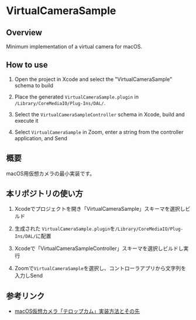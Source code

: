 # VirtualCameraSample

## Overview

Minimum implementation of a virtual camera for macOS.

## How to use

1. Open the project in Xcode and select the "VirtualCameraSample" schema to build

2. Place the generated `VirtualCameraSample.plugin` in `/Library/CoreMediaIO/Plug-Ins/DAL/`.

3. Select the `VirtualCameraSampleController` schema in Xcode, build and execute it

4. Select `VirtualCameraSample` in Zoom, enter a string from the controller application, and Send




## 概要

macOS用仮想カメラの最小実装です。

## 本リポジトリの使い方

1. Xcodeでプロジェクトを開き「VirtualCameraSample」スキーマを選択しビルド

2. 生成された `VirtualCameraSample.plugin`を`/Library/CoreMediaIO/Plug-Ins/DAL/`に配置

3. Xcodeで「VirtualCameraSampleController」スキーマを選択しビルドし実行

4. Zoomで`VirtualCameraSample`を選択し、コントローラアプリから文字列を入力しSend

## 参考リンク

- [macOS仮想カメラ「テロップカム」実装方法とその先](https://note.com/shm/n/nd5343d2a589a)
